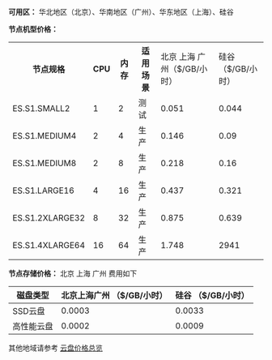 [//]: # (chinagitpath:XXXXX)

**可用区：**
华北地区（北京）、华南地区（广州）、华东地区（上海）、硅谷

**节点机型价格：**

<table class="tg">
  <tr>
    <th class="tg-266k" rowspan="2">节点规格</th>
    <th class="tg-266k" rowspan="2">CPU</th>
    <th class="tg-266k" rowspan="2">内存</th>
    <th class="tg-266k" rowspan="2">适用场景</th>
  </tr>
  <tr>
    <td class="tg-c3ow">北京 上海 广州（$/GB/小时）</td>
    <td class="tg-0lax">硅谷（$/GB/小时）</td>
  </tr>
  <tr>
    <td class="tg-0pky">ES.S1.SMALL2</td>
    <td class="tg-c3ow">1</td>
    <td class="tg-c3ow">2</td>
    <td class="tg-c3ow">测试</td>
    <td class="tg-c3ow">0.051</td>
    <td class="tg-c3ow">0.044</td>
  </tr>
  <tr>
    <td class="tg-0pky">ES.S1.MEDIUM4</td>
    <td class="tg-c3ow">2</td>
    <td class="tg-c3ow">4</td>
    <td class="tg-c3ow">生产</td>
    <td class="tg-c3ow">0.146</td>
    <td class="tg-c3ow">0.09</td>
  </tr>
  <tr>
    <td class="tg-0pky">ES.S1.MEDIUM8</td>
    <td class="tg-c3ow">2</td>
    <td class="tg-c3ow">8</td>
    <td class="tg-c3ow">生产</td>
    <td class="tg-c3ow">0.218</td>
    <td class="tg-c3ow">0.16</td>
  </tr>
  <tr>
    <td class="tg-0pky">ES.S1.LARGE16</td>
    <td class="tg-c3ow">4</td>
    <td class="tg-c3ow">16</td>
    <td class="tg-c3ow">生产</td>
    <td class="tg-c3ow">0.437</td>
    <td class="tg-c3ow">0.321</td>
  </tr>
  <tr>
    <td class="tg-0pky">ES.S1.2XLARGE32</td>
    <td class="tg-c3ow">8</td>
    <td class="tg-c3ow">32</td>
    <td class="tg-c3ow">生产</td>
    <td class="tg-c3ow">0.875</td>
    <td class="tg-c3ow">0.639</td>
  </tr>
  <tr>
    <td class="tg-0pky">ES.S1.4XLARGE64</td>
    <td class="tg-c3ow">16</td>
    <td class="tg-c3ow">64</td>
    <td class="tg-c3ow">生产</td>
    <td class="tg-c3ow">1.748</td>
    <td class="tg-c3ow">2941</td>
  </tr>
</table>


**节点存储价格：**
北京 上海 广州 费用如下

| 磁盘类型 | 北京上海广州 （$/GB/小时） | 硅谷 （$/GB/小时） |
|---------|---------|---------|
| SSD云盘 | 0.0003 | 0.0033 | 
| 高性能云盘 | 0.0002 | 0.0009 | 

其他地域请参考 [云盘价格总览](https://intl.cloud.tencent.com/document/product/362/2413)


